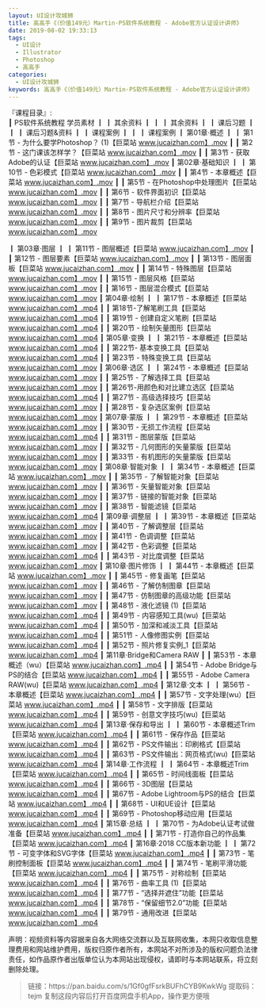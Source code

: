 ```yaml
---
layout: UI设计攻城狮
title: 高高手《（价值149元）Martin·PS软件系统教程 - Adobe官方认证设计讲师》
date: 2019-08-02 19:33:13
tags:
  - UI设计
  - Illustrator
  - Photoshop
  - 高高手
categories:
  - UI设计攻城狮
keywords: 高高手《（价值149元）Martin·PS软件系统教程 - Adobe官方认证设计讲师》
---
```

『课程目录』:  
┃  PS软件系统教程 学员素材
┃  ┃  其余资料
┃  ┃  ┃  其余资料
┃  ┃  课后习题
┃  ┃  ┃  课后习题&资料
┃  ┃  课程案例
┃  ┃  ┃  课程案例
┃  第01章·概述
┃  ┃  第1节 - 为什么要学Photoshop？ (1)【巨菜站 www.jucaizhan.com】.mov
┃  ┃  第2节 - 这门课该怎样学？【巨菜站 www.jucaizhan.com】.mov
┃  ┃  第3节 - 获取Adobe的认证【巨菜站 www.jucaizhan.com】.mov
┃  第02章·基础知识
┃  ┃  第10节 - 色彩模式【巨菜站 www.jucaizhan.com】.mov
┃  ┃  第4节 - 本章概述【巨菜站 www.jucaizhan.com】.mov
┃  ┃  第5节 - 在Photoshop中处理图片【巨菜站 www.jucaizhan.com】.mov
┃  ┃  第6节 - 软件界面初识【巨菜站 www.jucaizhan.com】.mov
┃  ┃  第7节 - 导航栏介绍【巨菜站 www.jucaizhan.com】.mov
┃  ┃  第8节 - 图片尺寸和分辨率【巨菜站 www.jucaizhan.com】.mov
┃  ┃  第9节 - 图片裁剪【巨菜站 www.jucaizhan.com】.mov
<!-- more --> 
┃  第03章·图层
┃  ┃  第11节 - 图层概述【巨菜站 www.jucaizhan.com】.mov
┃  ┃  第12节 - 图层要素【巨菜站 www.jucaizhan.com】.mov
┃  ┃  第13节 - 图层面板【巨菜站 www.jucaizhan.com】.mov
┃  ┃  第14节 - 特殊图层【巨菜站 www.jucaizhan.com】.mov
┃  ┃  第15节 - 图层风格【巨菜站 www.jucaizhan.com】.mov
┃  ┃  第16节 - 图层混合模式【巨菜站 www.jucaizhan.com】.mov
┃  第04章·绘制
┃  ┃  第17节 - 本章概述【巨菜站 www.jucaizhan.com】.mp4
┃  ┃  第18节-了解笔刷工具【巨菜站 www.jucaizhan.com】.mp4
┃  ┃  第19节 - 创建自定义笔刷【巨菜站 www.jucaizhan.com】.mp4
┃  ┃  第20节 - 绘制矢量图形【巨菜站 www.jucaizhan.com】.mp4
┃  第05章·变换
┃  ┃  第21节 - 本章概述【巨菜站 www.jucaizhan.com】.mp4
┃  ┃  第22节- 基本变换工具【巨菜站 www.jucaizhan.com】.mp4
┃  ┃  第23节 - 特殊变换工具【巨菜站 www.jucaizhan.com】.mov
┃  第06章·选区
┃  ┃  第24节 - 本章概述【巨菜站 www.jucaizhan.com】.mov
┃  ┃  第25节 - 了解选择工具【巨菜站 www.jucaizhan.com】.mov
┃  ┃  第26节-用颜色和对比建立选区【巨菜站 www.jucaizhan.com】.mp4
┃  ┃  第27节 - 高级选择技巧【巨菜站 www.jucaizhan.com】.mov
┃  ┃  第28节 - 复杂选区案例【巨菜站 www.jucaizhan.com】.mov
┃  第07章·蒙版
┃  ┃  第29节 - 本章概述【巨菜站 www.jucaizhan.com】.mov
┃  ┃  第30节 - 无损工作流程【巨菜站 www.jucaizhan.com】.mp4
┃  ┃  第31节 - 图层蒙版【巨菜站 www.jucaizhan.com】.mov
┃  ┃  第32节 - 几何图形的矢量蒙版【巨菜站 www.jucaizhan.com】.mov
┃  ┃  第33节 - 有机图形的矢量蒙版【巨菜站 www.jucaizhan.com】.mov
┃  第08章·智能对象
┃  ┃  第34节 - 本章概述【巨菜站 www.jucaizhan.com】.mov
┃  ┃  第35节 - 了解智能对象【巨菜站 www.jucaizhan.com】.mov
┃  ┃  第36节 - 矢量智能对象【巨菜站 www.jucaizhan.com】.mov
┃  ┃  第37节 - 链接的智能对象【巨菜站 www.jucaizhan.com】.mov
┃  ┃  第38节 - 智能滤镜【巨菜站 www.jucaizhan.com】.mp4
┃  第09章·调整层
┃  ┃  第39节 - 本章概述【巨菜站 www.jucaizhan.com】.mov
┃  ┃  第40节 - 了解调整层【巨菜站 www.jucaizhan.com】.mov
┃  ┃  第41节 - 色调调整【巨菜站 www.jucaizhan.com】.mov
┃  ┃  第42节 - 色彩调整【巨菜站 www.jucaizhan.com】.mp4
┃  ┃  第43节 - 对比度调整【巨菜站 www.jucaizhan.com】.mov
┃  第10章·图片修饰
┃  ┃  第44节 - 本章概述【巨菜站 www.jucaizhan.com】.mov
┃  ┃  第45节 - 修复画笔【巨菜站 www.jucaizhan.com】.mov
┃  ┃  第46节 - 了解仿制图章【巨菜站 www.jucaizhan.com】.mov
┃  ┃  第47节 - 仿制图章的高级功能【巨菜站 www.jucaizhan.com】.mov
┃  ┃  第48节 - 液化滤镜 (1)【巨菜站 www.jucaizhan.com】.mp4
┃  ┃  第49节 - 内容感知工具(wu)【巨菜站 www.jucaizhan.com】.mp4
┃  ┃  第50节 - 加深和减淡工具【巨菜站 www.jucaizhan.com】.mp4
┃  ┃  第51节 - 人像修图实例【巨菜站 www.jucaizhan.com】.mp4
┃  ┃  第52节 - 照片修复实例_1【巨菜站 www.jucaizhan.com】.mp4
┃  第11章·Bridge和Camera RAW
┃  ┃  第53节 - 本章概述（wu）【巨菜站 www.jucaizhan.com】.mp4
┃  ┃  第54节 - Adobe Bridge与PS的结合【巨菜站 www.jucaizhan.com】.mp4
┃  ┃  第55节 - Adobe Camera RAW(wu)【巨菜站 www.jucaizhan.com】.mp4
┃  第12章·文本
┃  ┃  第56节 - 本章概述【巨菜站 www.jucaizhan.com】.mp4
┃  ┃  第57节 - 文字处理(wu）【巨菜站 www.jucaizhan.com】.mp4
┃  ┃  第58节 - 文字排版【巨菜站 www.jucaizhan.com】.mp4
┃  ┃  第59节 - 创意文字技巧(wu)【巨菜站 www.jucaizhan.com】.mp4
┃  第13章·保存和导出
┃  ┃  第60节 - 本章概述Trim【巨菜站 www.jucaizhan.com】.mp4
┃  ┃  第61节 - 保存作品【巨菜站 www.jucaizhan.com】.mp4
┃  ┃  第62节 - PS文件输出：印刷格式【巨菜站 www.jucaizhan.com】.mp4
┃  ┃  第63节 - PS文件输出：网页格式(wu)【巨菜站 www.jucaizhan.com】.mp4
┃  第14章·工作流程
┃  ┃  第64节 - 本章概述Trim【巨菜站 www.jucaizhan.com】.mp4
┃  ┃  第65节 - 时间线面板【巨菜站 www.jucaizhan.com】.mp4
┃  ┃  第66节 - 3D图层【巨菜站 www.jucaizhan.com】.mp4
┃  ┃  第67节 - Adobe Lightroom与PS的结合【巨菜站 www.jucaizhan.com】.mp4
┃  ┃  第68节 - UI和UE设计【巨菜站 www.jucaizhan.com】.mp4
┃  ┃  第69节 - Photoshop移动应用【巨菜站 www.jucaizhan.com】.mp4
┃  第15章·总结
┃  ┃  第70节 - 为Adobe认证考试做准备【巨菜站 www.jucaizhan.com】.mp4
┃  ┃  第71节 - 打造你自己的作品集【巨菜站 www.jucaizhan.com】.mp4
┃  第16章·2018 CC版本新功能
┃  ┃  第72节 - 可变字体和SVG字体【巨菜站 www.jucaizhan.com】.mp4
┃  ┃  第73节 - 笔刷控制面板【巨菜站 www.jucaizhan.com】.mp4
┃  ┃  第74节 - 笔刷平滑功能【巨菜站 www.jucaizhan.com】.mp4
┃  ┃  第75节 - 对称绘制【巨菜站 www.jucaizhan.com】.mp4
┃  ┃  第76节 - 曲率工具 (1)【巨菜站 www.jucaizhan.com】.mp4
┃  ┃  第77节 - “选择并遮住”功能【巨菜站 www.jucaizhan.com】.mp4
┃  ┃  第78节 - “保留细节2.0”功能【巨菜站 www.jucaizhan.com】.mp4
┃  ┃  第79节 - 通用改进【巨菜站 www.jucaizhan.com】.mp4


<div class="post-copyright">
    <div class="post-copyright__author">
      <span class="post-copyright-meta">声明：视频资料等内容据来自各大网络交流群以及互联网收集，本网只收取信息整理费用和网站维护费用，版权归原作者所有，本网站不对所涉及的版权问题负法律责任，如作品原作者出版单位认为本网站出现侵权，请即时与本网站联系，将立刻删除处理。 </span>
    </div>
</div>

<blockquote class="blockquote-center">
链接：https://pan.baidu.com/s/1Gf0gfFsrkBUFhCYB9KwkWg 
提取码：tejm 
复制这段内容后打开百度网盘手机App，操作更方便哦
</blockquote>

